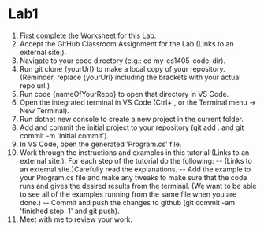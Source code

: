 # Lab1

  1.  First complete the Worksheet for this Lab.
  2.  Accept the GitHub Classroom Assignment for the Lab (Links to an external site.).
  3.  Navigate to your code directory (e.g.: cd my-cs1405-code-dir).
  4.  Run git clone {yourUrl} to make a local copy of your repository. (Reminder, replace {yourUrl} including the brackets with your actual repo url.)
  5.  Run code {nameOfYourRepo} to open that directory in VS Code.
  6.  Open the integrated terminal in VS Code (Ctrl+`, or the Terminal menu -> New Terminal).
  7.  Run dotnet new console to create a new project in the current folder.
  8.  Add and commit the initial project to your repository (git add . and git commit -m 'initial commit').
  9.  In VS Code, open the generated 'Program.cs' file.
  10. Work through the instructions and examples in this tutorial (Links to an external site.). For each step of the tutorial do the following:
  --      (Links to an external site.)Carefully read the explanations.
  --      Add the example to your Program.cs file and make any tweaks to make sure that the code runs and gives the desired results from the terminal. (We want to be able to see all of the examples running from the same file when you are done.)
  --      Commit and push the changes to github (git commit -am 'finished step: 1' and git push).
  11. Meet with me to review your work.
